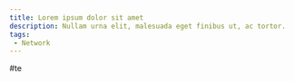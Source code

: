 ```yaml
---
title: Lorem ipsum dolor sit amet
description: Nullam urna elit, malesuada eget finibus ut, ac tortor.
tags:
 - Network
---
```



#te